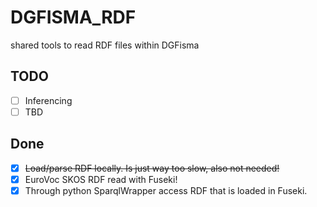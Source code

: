 # DGFISMA_RDF
shared tools to read RDF files within DGFisma

## TODO

* [ ] Inferencing
* [ ] TBD

## Done

* [x] ~~Load/parse RDF locally. Is just way too slow, also not needed!~~
* [x] EuroVoc SKOS RDF read with Fuseki!
* [x] Through python SparqlWrapper access RDF that is loaded in Fuseki.